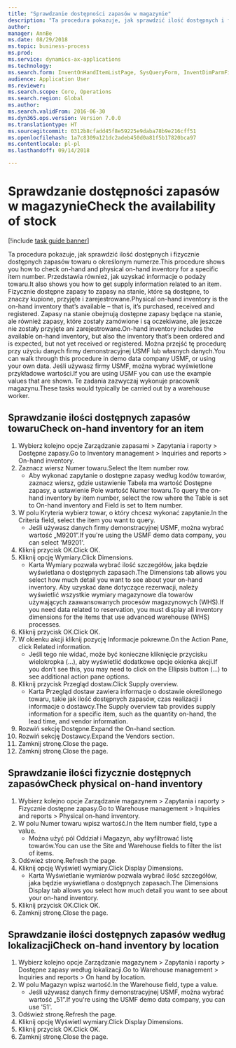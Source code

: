 ```yaml
--- 
title: "Sprawdzanie dostępności zapasów w magazynie"
description: "Ta procedura pokazuje, jak sprawdzić ilość dostępnych i fizycznie dostępnych zapasów towaru o określonym numerze."
author: 
manager: AnnBe
ms.date: 08/29/2018
ms.topic: business-process
ms.prod: 
ms.service: dynamics-ax-applications
ms.technology: 
ms.search.form: InventOnHandItemListPage, SysQueryForm, InventDimParmFixed, InventSupply, DefaultDashboard, WHSInventPhysicalOnhand, WHSOnHand
audience: Application User
ms.reviewer: 
ms.search.scope: Core, Operations
ms.search.region: Global
ms.author: 
ms.search.validFrom: 2016-06-30
ms.dyn365.ops.version: Version 7.0.0
ms.translationtype: HT
ms.sourcegitcommit: 0312b8cfadd45f8e59225e9daba78b9e216cff51
ms.openlocfilehash: 1a7c8309a121dc2adeb450d0a81f5b17820bca97
ms.contentlocale: pl-pl
ms.lasthandoff: 09/14/2018

---
```

# <a name="check-the-availability-of-stock"></a><span data-ttu-id="66161-103">Sprawdzanie dostępności zapasów w magazynie</span><span class="sxs-lookup"><span data-stu-id="66161-103">Check the availability of stock</span></span>

[!include [task guide banner](../../includes/task-guide-banner.md)]

<span data-ttu-id="66161-104">Ta procedura pokazuje, jak sprawdzić ilość dostępnych i fizycznie dostępnych zapasów towaru o określonym numerze.</span><span class="sxs-lookup"><span data-stu-id="66161-104">This procedure shows you how to check on-hand and physical on-hand inventory for a specific item number.</span></span> <span data-ttu-id="66161-105">Przedstawia również, jak uzyskać informacje o podaży towaru.</span><span class="sxs-lookup"><span data-stu-id="66161-105">It also shows you how to get supply information related to an item.</span></span> <span data-ttu-id="66161-106">Fizycznie dostępne zapasy to zapasy na stanie, które są dostępne, to znaczy kupione, przyjęte i zarejestrowane.</span><span class="sxs-lookup"><span data-stu-id="66161-106">Physical on-hand inventory is the on-hand inventory that’s available – that is, it’s purchased, received and registered.</span></span> <span data-ttu-id="66161-107">Zapasy na stanie obejmują dostępne zapasy będące na stanie, ale również zapasy, które zostały zamówione i są oczekiwane, ale jeszcze nie zostały przyjęte ani zarejestrowane.</span><span class="sxs-lookup"><span data-stu-id="66161-107">On-hand inventory includes the available on-hand inventory, but also the inventory that’s been ordered and is expected, but not yet received or registered.</span></span> <span data-ttu-id="66161-108">Można przejść tę procedurę przy użyciu danych firmy demonstracyjnej USMF lub własnych danych.</span><span class="sxs-lookup"><span data-stu-id="66161-108">You can walk through this procedure in demo data company USMF, or using your own data.</span></span> <span data-ttu-id="66161-109">Jeśli używasz firmy USMF, można wybrać wyświetlone przykładowe wartości.</span><span class="sxs-lookup"><span data-stu-id="66161-109">If you are using USMF you can use the example values that are shown.</span></span> <span data-ttu-id="66161-110">Te zadania zazwyczaj wykonuje pracownik magazynu.</span><span class="sxs-lookup"><span data-stu-id="66161-110">These tasks would typically be carried out by a warehouse worker.</span></span>


## <a name="check-on-hand-inventory-for-an-item"></a><span data-ttu-id="66161-111">Sprawdzanie ilości dostępnych zapasów towaru</span><span class="sxs-lookup"><span data-stu-id="66161-111">Check on-hand inventory for an item</span></span>
1. <span data-ttu-id="66161-112">Wybierz kolejno opcje Zarządzanie zapasami > Zapytania i raporty > Dostępne zapasy.</span><span class="sxs-lookup"><span data-stu-id="66161-112">Go to Inventory management > Inquiries and reports > On-hand inventory.</span></span>
2. <span data-ttu-id="66161-113">Zaznacz wiersz Numer towaru.</span><span class="sxs-lookup"><span data-stu-id="66161-113">Select the Item number row.</span></span>
    * <span data-ttu-id="66161-114">Aby wykonać zapytanie o dostępne zapasy według kodów towarów, zaznacz wiersz, gdzie ustawienie Tabela ma wartość Dostępne zapasy, a ustawienie Pole wartość Numer towaru.</span><span class="sxs-lookup"><span data-stu-id="66161-114">To query the on-hand inventory by item number, select the row where the Table is set to On-hand inventory and Field is set to Item number.</span></span>  
3. <span data-ttu-id="66161-115">W polu Kryteria wybierz towar, o który chcesz wykonać zapytanie.</span><span class="sxs-lookup"><span data-stu-id="66161-115">In the Criteria field, select the item you want to query.</span></span>
    * <span data-ttu-id="66161-116">Jeśli używasz danych firmy demonstracyjnej USMF, można wybrać wartość „M9201”.</span><span class="sxs-lookup"><span data-stu-id="66161-116">If you're using the USMF demo data company, you can select 'M9201'.</span></span>  
4. <span data-ttu-id="66161-117">Kliknij przycisk OK.</span><span class="sxs-lookup"><span data-stu-id="66161-117">Click OK.</span></span>
5. <span data-ttu-id="66161-118">Kliknij opcję Wymiary.</span><span class="sxs-lookup"><span data-stu-id="66161-118">Click Dimensions.</span></span>
    * <span data-ttu-id="66161-119">Karta Wymiary pozwala wybrać ilość szczegółów, jaka będzie wyświetlana o dostępnych zapasach.</span><span class="sxs-lookup"><span data-stu-id="66161-119">The Dimensions tab allows you select how much detail you want to see about your on-hand inventory.</span></span> <span data-ttu-id="66161-120">Aby uzyskać dane dotyczące rezerwacji, należy wyświetlić wszystkie wymiary magazynowe dla towarów używających zaawansowanych procesów magazynowych (WHS).</span><span class="sxs-lookup"><span data-stu-id="66161-120">If you need data related to reservation, you must display all inventory dimensions for the items that use advanced warehouse (WHS) processes.</span></span>  
6. <span data-ttu-id="66161-121">Kliknij przycisk OK.</span><span class="sxs-lookup"><span data-stu-id="66161-121">Click OK.</span></span>
7. <span data-ttu-id="66161-122">W okienku akcji kliknij pozycję Informacje pokrewne.</span><span class="sxs-lookup"><span data-stu-id="66161-122">On the Action Pane, click Related information.</span></span>
    * <span data-ttu-id="66161-123">Jeśli tego nie widać, może być konieczne kliknięcie przycisku wielokropka (...), aby wyświetlić dodatkowe opcje okienka akcji.</span><span class="sxs-lookup"><span data-stu-id="66161-123">If you don’t see this, you may need to click on the Ellipsis button (…) to see additional action pane options.</span></span>  
8. <span data-ttu-id="66161-124">Kliknij przycisk Przegląd dostaw.</span><span class="sxs-lookup"><span data-stu-id="66161-124">Click Supply overview.</span></span>
    * <span data-ttu-id="66161-125">Karta Przegląd dostaw zawiera informacje o dostawie określonego towaru, takie jak ilość dostępnych zapasów, czas realizacji i informacje o dostawcy.</span><span class="sxs-lookup"><span data-stu-id="66161-125">The Supply overview tab provides supply information for a specific item, such as the quantity on-hand, the lead time, and vendor information.</span></span>  
9. <span data-ttu-id="66161-126">Rozwiń sekcję Dostępne.</span><span class="sxs-lookup"><span data-stu-id="66161-126">Expand the On-hand section.</span></span>
10. <span data-ttu-id="66161-127">Rozwiń sekcję Dostawcy.</span><span class="sxs-lookup"><span data-stu-id="66161-127">Expand the Vendors section.</span></span>
11. <span data-ttu-id="66161-128">Zamknij stronę.</span><span class="sxs-lookup"><span data-stu-id="66161-128">Close the page.</span></span>
12. <span data-ttu-id="66161-129">Zamknij stronę.</span><span class="sxs-lookup"><span data-stu-id="66161-129">Close the page.</span></span>

## <a name="check-physical-on-hand-inventory"></a><span data-ttu-id="66161-130">Sprawdzanie ilości fizycznie dostępnych zapasów</span><span class="sxs-lookup"><span data-stu-id="66161-130">Check physical on-hand inventory</span></span>
1. <span data-ttu-id="66161-131">Wybierz kolejno opcje Zarządzanie magazynem > Zapytania i raporty > Fizycznie dostępne zapasy.</span><span class="sxs-lookup"><span data-stu-id="66161-131">Go to Warehouse management > Inquiries and reports > Physical on-hand inventory.</span></span>
2. <span data-ttu-id="66161-132">W polu Numer towaru wpisz wartość.</span><span class="sxs-lookup"><span data-stu-id="66161-132">In the Item number field, type a value.</span></span>
    * <span data-ttu-id="66161-133">Można użyć pól Oddział i Magazyn, aby wyfiltrować listę towarów.</span><span class="sxs-lookup"><span data-stu-id="66161-133">You can use the Site and Warehouse fields to filter the list of items.</span></span>  
3. <span data-ttu-id="66161-134">Odśwież stronę.</span><span class="sxs-lookup"><span data-stu-id="66161-134">Refresh the page.</span></span>
4. <span data-ttu-id="66161-135">Kliknij opcję Wyświetl wymiary.</span><span class="sxs-lookup"><span data-stu-id="66161-135">Click Display Dimensions.</span></span>
    * <span data-ttu-id="66161-136">Karta Wyświetlanie wymiarów pozwala wybrać ilość szczegółów, jaka będzie wyświetlana o dostępnych zapasach.</span><span class="sxs-lookup"><span data-stu-id="66161-136">The Dimensions Display tab allows you select how much detail you want to see about your on-hand inventory.</span></span>  
5. <span data-ttu-id="66161-137">Kliknij przycisk OK.</span><span class="sxs-lookup"><span data-stu-id="66161-137">Click OK.</span></span>
6. <span data-ttu-id="66161-138">Zamknij stronę.</span><span class="sxs-lookup"><span data-stu-id="66161-138">Close the page.</span></span>

## <a name="check-on-hand-inventory-by-location"></a><span data-ttu-id="66161-139">Sprawdzanie ilości dostępnych zapasów według lokalizacji</span><span class="sxs-lookup"><span data-stu-id="66161-139">Check on-hand inventory by location</span></span>
1. <span data-ttu-id="66161-140">Wybierz kolejno opcje Zarządzanie magazynem > Zapytania i raporty > Dostępne zapasy według lokalizacji.</span><span class="sxs-lookup"><span data-stu-id="66161-140">Go to Warehouse management > Inquiries and reports > On hand by location.</span></span>
2. <span data-ttu-id="66161-141">W polu Magazyn wpisz wartość.</span><span class="sxs-lookup"><span data-stu-id="66161-141">In the Warehouse field, type a value.</span></span>
    * <span data-ttu-id="66161-142">Jeśli używasz danych firmy demonstracyjnej USMF, można wybrać wartość „51”.</span><span class="sxs-lookup"><span data-stu-id="66161-142">If you're using the USMF demo data company, you can use '51'.</span></span>  
3. <span data-ttu-id="66161-143">Odśwież stronę.</span><span class="sxs-lookup"><span data-stu-id="66161-143">Refresh the page.</span></span>
4. <span data-ttu-id="66161-144">Kliknij opcję Wyświetl wymiary.</span><span class="sxs-lookup"><span data-stu-id="66161-144">Click Display Dimensions.</span></span>
5. <span data-ttu-id="66161-145">Kliknij przycisk OK.</span><span class="sxs-lookup"><span data-stu-id="66161-145">Click OK.</span></span>
6. <span data-ttu-id="66161-146">Zamknij stronę.</span><span class="sxs-lookup"><span data-stu-id="66161-146">Close the page.</span></span>


